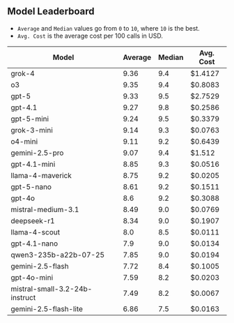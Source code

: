 ## Model Leaderboard

- `Average` and `Median` values go from `0` to `10`, where `10` is the best.
- `Avg. Cost` is the average cost per 100 calls in USD.

| Model                          | Average | Median | Avg. Cost |
| ------------------------------ | ------- | ------ | --------- |
| grok-4                         | 9.36    | 9.4    | $1.4127   |
| o3                             | 9.35    | 9.4    | $0.8083   |
| gpt-5                          | 9.33    | 9.5    | $2.7529   |
| gpt-4.1                        | 9.27    | 9.8    | $0.2586   |
| gpt-5-mini                     | 9.24    | 9.5    | $0.3379   |
| grok-3-mini                    | 9.14    | 9.3    | $0.0763   |
| o4-mini                        | 9.11    | 9.2    | $0.6439   |
| gemini-2.5-pro                 | 9.07    | 9.4    | $1.512    |
| gpt-4.1-mini                   | 8.85    | 9.3    | $0.0516   |
| llama-4-maverick               | 8.75    | 9.2    | $0.0205   |
| gpt-5-nano                     | 8.61    | 9.2    | $0.1511   |
| gpt-4o                         | 8.6     | 9.2    | $0.3088   |
| mistral-medium-3.1             | 8.49    | 9.0    | $0.0769   |
| deepseek-r1                    | 8.34    | 9.0    | $0.1907   |
| llama-4-scout                  | 8.0     | 8.5    | $0.0111   |
| gpt-4.1-nano                   | 7.9     | 9.0    | $0.0134   |
| qwen3-235b-a22b-07-25          | 7.85    | 9.0    | $0.0194   |
| gemini-2.5-flash               | 7.72    | 8.4    | $0.1005   |
| gpt-4o-mini                    | 7.59    | 8.2    | $0.0203   |
| mistral-small-3.2-24b-instruct | 7.49    | 8.2    | $0.0067   |
| gemini-2.5-flash-lite          | 6.86    | 7.5    | $0.0163   |
